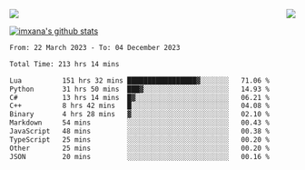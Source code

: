 <p>
  <a href="https://count.getloli.com/"><img src="https://count.getloli.com/get/@xana.readme?theme=moebooru-h"></a>
  <img src="https://weather-icon.journeyad.repl.co/@hangzhou?v=1" align="right">
</p>


<a href="https://github.com/imxana"><img align="center" src="https://github-readme-stats.vercel.app/api?username=imxana&show_icons=true&include_all_commits=true&hide_border=tru&custom_title=imxana%27s%20Github%20Stats" alt="imxana's github stats" /></a> 

<!--START_SECTION:waka-->

```txt
From: 22 March 2023 - To: 04 December 2023

Total Time: 213 hrs 14 mins

Lua          151 hrs 32 mins █████████████████▓░░░░░░░   71.06 %
Python       31 hrs 50 mins  ███▓░░░░░░░░░░░░░░░░░░░░░   14.93 %
C#           13 hrs 14 mins  █▓░░░░░░░░░░░░░░░░░░░░░░░   06.21 %
C++          8 hrs 42 mins   █░░░░░░░░░░░░░░░░░░░░░░░░   04.08 %
Binary       4 hrs 28 mins   ▓░░░░░░░░░░░░░░░░░░░░░░░░   02.10 %
Markdown     54 mins         ░░░░░░░░░░░░░░░░░░░░░░░░░   00.43 %
JavaScript   48 mins         ░░░░░░░░░░░░░░░░░░░░░░░░░   00.38 %
TypeScript   25 mins         ░░░░░░░░░░░░░░░░░░░░░░░░░   00.20 %
Other        25 mins         ░░░░░░░░░░░░░░░░░░░░░░░░░   00.20 %
JSON         20 mins         ░░░░░░░░░░░░░░░░░░░░░░░░░   00.16 %
```

<!--END_SECTION:waka-->
